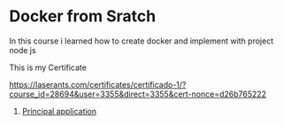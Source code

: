 # Docker from Sratch

In this course i learned how to create docker and implement with project node js

This is my Certificate

https://laserants.com/certificates/certificado-1/?course_id=28694&user=3355&direct=3355&cert-nonce=d26b765222

1. [Principal application](./0Aplicacion/readme.md)
